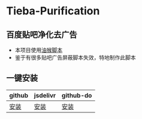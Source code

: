 # Tieba-Purification
## 百度贴吧净化去广告

- 本项目使用[油猴脚本](https://chrome.google.com/webstore/detail/tampermonkey/dhdgffkkebhmkfjojejmpbldmpobfkfo?hl=zh-CN)
- 鉴于有很多贴吧广告屏蔽脚本失效，特地制作此脚本

## 一键安装

|github|jsdelivr|github-do|
|---|---|---|
|[安装](https://github.com/LanluZ/Tieba-Purification/blob/main/Tieba.js)|[安装](https://cdn.jsdelivr.net/gh/LanluZ/Tieba-Purification/Tieba.js)|[安装](https://github-do.panbaidu.cn/https://raw.githubusercontent.com/LanluZ/Tieba-Purification/main/Tieba.js)|